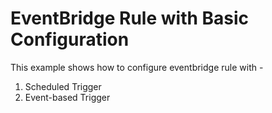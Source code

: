 # EventBridge Rule with Basic Configuration

This example shows how to configure eventbridge rule with - 

1. Scheduled Trigger
2. Event-based Trigger
